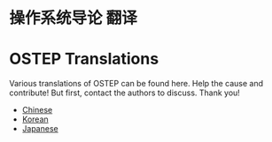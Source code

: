# 操作系统导论 翻译 
# OSTEP Translations

Various translations of OSTEP can be found here. Help the cause and contribute! But first, contact the authors to discuss. Thank you!
* [Chinese](chinese)
* [Korean](korean)
* [Japanese](japanese)
